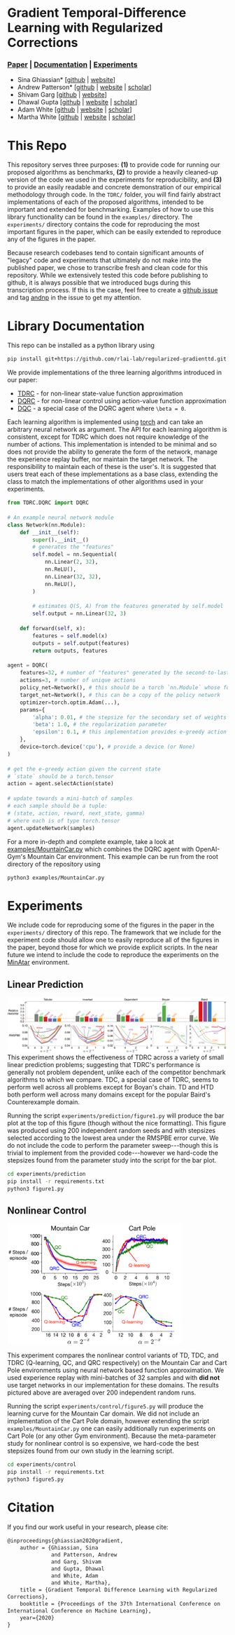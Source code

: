 # Gradient Temporal-Difference Learning with Regularized Corrections

### [Paper](https://arxiv.org/abs/2007.00611) | [Documentation](#library-documentation) | [Experiments](#experiments)

- Sina Ghiassian* [[github](https://github.com/sinaghiassian) | [website](https://sinaghiassian.github.io/)]
- Andrew Patterson* [[github](https://github.com/andnp) | [website](https://andnp.github.io) | [scholar](https://scholar.google.ca/citations?user=jd2nCqYAAAAJ)]
- Shivam Garg [[github](https://github.com/svmgrg) | [website](https://svmgrg.github.io/)]
- Dhawal Gupta [[github](https://github.com/dhawgupta) | [website](https://dhawgupta.github.io/) | [scholar](https://scholar.google.ca/citations?user=n1Lsp_8AAAAJ)]
- Adam White [[github](https://github.com/amw8) | [website](https://sites.ualberta.ca/~amw8/) | [scholar](https://scholar.google.ca/citations?user=1GqGhcsAAAAJ)]
- Martha White [[github](https://github.com/marthawhite) | [website](https://webdocs.cs.ualberta.ca/~whitem/) | [scholar](https://scholar.google.ca/citations?user=t5zdD_IAAAAJ)]

# This Repo
This repository serves three purposes:
**(1)** to provide code for running our proposed algorithms as benchmarks,
**(2)** to provide a heavily cleaned-up version of the code we used in the experiments for reproducibility, and
**(3)** to provide an easily readable and concrete demonstration of our empirical methodology through code.
In the `TDRC/` folder, you will find fairly abstract implementations of each of the proposed algorithms, intended to be important and extended for benchmarking.
Examples of how to use this library functionality can be found in the `examples/` directory.
The `experiments/` directory contains the code for reproducing the most important figures in the paper, which can be easily extended to reproduce any of the figures in the paper.

Because research codebases tend to contain significant amounts of "legacy" code and experiments that ultimately do not make into the published paper, we chose to transcribe fresh and clean code for this repository.
While we extensively tested this code before publishing to github, it is always possible that we introduced bugs during this transcription process.
If this is the case, feel free to create a [github issue](https://github.com/rlai-lab/Regularized-GradientTD/issues/new) and tag [andnp](https://github.com/andnp) in the issue to get my attention.

# Library Documentation
This repo can be installed as a python library using
```bash
pip install git+https://github.com/rlai-lab/regularized-gradienttd.git
```
We provide implementations of the three learning algorithms introduced in our paper:
 * [TDRC](TDRC/TDRC.py) - for non-linear state-value function approximation
 * [DQRC](TDRC/DQRC.py) - for non-linear control using action-value function approximation
 * [DQC](TDRC/DQC.py) - a special case of the DQRC agent where `\beta = 0`.

Each learning algorithm is implemented using [torch](https://pytorch.org/) and can take an arbitrary neural network as argument.
The API for each learning algorithm is consistent, except for TDRC which does not require knowledge of the number of actions.
This implementation is intended to be minimal and so does not provide the ability to generate the form of the network, manage the experience replay buffer, nor maintain the target network.
The responsibility to maintain each of these is the user's.
It is suggested that users treat each of these implementations as a base class, extending the class to match the implementations of other algorithms used in your experiments.

```python
from TDRC.DQRC import DQRC

# An example neural network module
class Network(nn.Module):
    def __init__(self):
        super().__init__()
        # generates the "features"
        self.model = nn.Sequential(
            nn.Linear(2, 32),
            nn.ReLU(),
            nn.Linear(32, 32),
            nn.ReLU(),
        )

        # estimates Q(S, A) from the features generated by self.model
        self.output = nn.Linear(32, 3)

    def forward(self, x):
        features = self.model(x)
        outputs = self.output(features)
        return outputs, features

agent = DQRC(
    features=32, # number of "features" generated by the second-to-last layer of the neural network
    actions=3, # number of unique actions
    policy_net=Network(), # this should be a torch `nn.Module` whose forward function returns the outputs and the features
    target_net=Network(), # this can be a copy of the policy network
    optimizer=torch.optim.Adam(...),
    params={
        'alpha': 0.01, # the stepsize for the secondary set of weights
        'beta': 1.0, # the regularization parameter
        'epsilon': 0.1, # this implementation provides e-greedy action selection, extend the class to override
    },
    device=torch.device('cpu'), # provide a device (or None)
)

# get the e-greedy action given the current state
# `state` should be a torch.tensor
action = agent.selectAction(state)

# update towards a mini-batch of samples
# each sample should be a tuple:
# (state, action, reward, next_state, gamma)
# where each is of type torch.tensor
agent.updateNetwork(samples)
```

For a more in-depth and complete example, take a look at [examples/MountainCar.py](examples/MountainCar.py) which combines the DQRC agent with OpenAI-Gym's Mountain Car environment.
This example can be run from the root directory of the repository using
```bash
python3 examples/MountainCar.py
```

# Experiments
We include code for reproducing some of the figures in the paper in the `experiments/` directory of this repo.
The framework that we include for the experiment code should allow one to easily reproduce all of the figures in the paper, beyond those for which we provide explicit scripts.
In the near future we intend to include the code to reproduce the experiments on the [MinAtar](https://github.com/kenjyoung/MinAtar) environment.


## Linear Prediction
![figure 1](figures/bar_plot.png)
This experiment shows the effectiveness of TDRC across a variety of small linear prediction problems; suggesting that TDRC's performance is generally not problem dependent, unlike each of the competitor benchmark algorithms to which we compare.
TDC, a special case of TDRC, seems to perform well across all problems except for Boyan's chain. TD and HTD both perform well across many domains except for the popular Baird's Counterexample domain.

Running the script `experiments/prediction/figure1.py` will produce the bar plot at the top of this figure (though without the nice formatting).
This figure was produced using 200 independent random seeds and with stepsizes selected according to the lowest area under the RMSPBE error curve.
We do not include the code to perform the parameter sweep---though this is trivial to implement from the provided code---however we hard-code the stepsizes found from the parameter study into the script for the bar plot.
```bash
cd experiments/prediction
pip install -r requirements.txt
python3 figure1.py
```

## Nonlinear Control
<img src="figures/nonlinear-mc-cp.png" width=400>

This experiment compares the nonlinear control variants of TD, TDC, and TDRC (Q-learning, QC, and QRC respectively) on the Mountain Car and Cart Pole environments using neural network based function approximation.
We used experience replay with mini-batches of 32 samples and with **did not** use target networks in our implementation for these domains.
The results pictured above are averaged over 200 independent random runs.

Running the script `experiments/control/figure5.py` will produce the learning curve for the Mountain Car domain.
We did not include an implementation of the Cart Pole domain, however extending the script `examples/MountainCar.py` one can easily additionally run experiments on Cart Pole (or any other Gym environment).
Because the meta-parameter study for nonlinear control is so expensive, we hard-code the best stepsizes found from our own study in the learning script.
```bash
cd experiments/control
pip install -r requirements.txt
python3 figure5.py
```

# Citation

If you find our work useful in your research, please cite:
```
@inproceedings{ghiassian2020gradient,
    author = {Ghiassian, Sina
              and Patterson, Andrew
              and Garg, Shivam
              and Gupta, Dhawal
              and White, Adam
              and White, Martha},
    title = {Gradient Temporal Difference Learning with Regularized Corrections},
    booktitle = {Proceedings of the 37th International Conference on International Conference on Machine Learning},
    year={2020}
}
```
